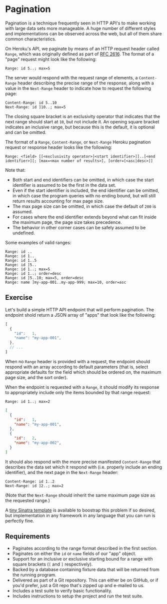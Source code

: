 # Pagination

Pagination is a technique frequently seen in HTTP API's to make working with
large data sets more manageable. A huge number of different styles and
implementations can be observed across the web, but all of them share common
characteristics.

On Heroku's API, we paginate by means of an HTTP request header called `Range`,
which was originally defined as part of [RFC
2616](http://www.w3.org/Protocols/rfc2616/rfc2616-sec14.html). The format of a
"page" request might look like the following:

```
Range: id 5..; max=5
```

The server would respond with the request range of elements, a `Content-Range`
header describing the precise range of the response, along with a value in the
`Next-Range` header to indicate how to request the following page:

```
Content-Range: id 5..10
Next-Range: id ]10..; max=5
```

The closing square bracket is an exclusivity operator that indicates that the
next range should start at `10`, but not include it. An opening square bracket
indicates an inclusive range, but because this is the default, it is optional
and can be omitted.

The format of a `Range`, `Content-Range`, or `Next-Range` Heroku pagination
request or response header looks like the following:

```
Range: <field> [[<exclusivity operator>]<start identifier>]]..[<end identifier>][; [max=<max number of results>], [order=[<asc|desc>]]
```

Note that:

* Both start and end identifiers can be omitted, in which case the start
  identifier is assumed to be the first in the data set.
* Even if the start identifier is included, the end identifier can be omitted,
  in which case the program queries with no ending bound, but will still return
  results accounting for max page size.
* The max page size can be omitted, in which case the default of `200` is
  assumed.
* For cases where the end identifier extends beyond what can fit inside the
  maximum page, the page size takes precedence.
* The behavior in other corner cases can be safely assumed to be undefined.

Some examples of valid ranges:

```
Range: id ..
Range: id 1..
Range: id 1..5
Range: id ]5..
Range: id 1..; max=5
Range: id 1..; order=desc
Range: id ]5..10; max=5, order=desc
Range: name ]my-app-001..my-app-999; max=10, order=asc
```

## Exercise

Let's build a simple HTTP API endpoint that will perform pagination. The
endpoint shold return a JSON array of "apps" that look like the following:

```js
[
  {
    "id":   1,
    "name": "my-app-001",
  },
  // ...
]
```

When no `Range` header is provided with a request, the endpoint should respond
with an array according to default parameters (that is, select appropriate
defaults for the field which should be ordered on, the maximum page size, and
the sort order).

When the endpoint is requested with a `Range`, it should modify its response to
appropriately include only the items bounded by that range request:

```
Range: id 1..; max=2
```

``` json
[
  {
    "id":   1,
    "name": "my-app-001",
  },
  {
    "id":   2,
    "name": "my-app-002",
  }
]
```

It should also respond with the more precise manifested `Content-Range` that
describes the data set which it respond with (i.e. properly include an ending
identifier), and the next page in the `Next-Range` header:

```
Content-Range: id 1..2
Next-Range: id ]2..; max=2
```

(Note that the `Next-Range` should inherit the same maximum page size as the
requested range.)

A [tiny Sinatra template](https://github.com/heroku/pagination-template) is
available to boostrap this problem if so desired, but implementation in any
framework in any language that you can run is perfectly fine.

## Requirements

* Paginates according to the range format described in the first section.
* Paginates on either the `id` or `name` fields of our "app" object.
* Support for an inclusive or exclusive starting bound for a range with square
  brackets (`[` and `]` respectively).
* Backed by a database containing fixture data that will be returned from the
  running program.
* Delivered as part of a Git repository. This can either be on GitHub, or if
  you'd prefer, just a Git repo that's zipped up and e-mailed to us.
* Includes a test suite to verify basic functionality.
* Includes instructions to setup the project and run the test suite.
